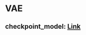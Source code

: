 # VAE

## checkpoint_model: [Link](https://drive.google.com/file/d/1X6g4Ti8z6iMVhXePBkhsqYSkx5skgmDA/view?usp=sharing)
